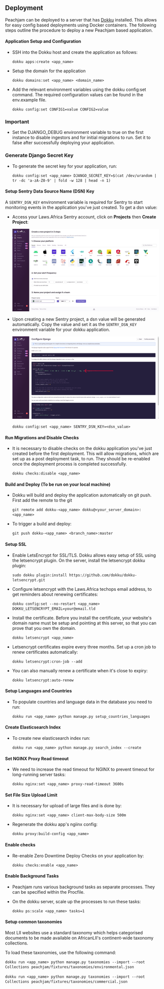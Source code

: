 
## Deployment
Peachjam can be deployed to a server that has [Dokku](https://dokku.com/) installed. This allows for easy config based deployments using Docker containers.
The following steps outline the procedure to deploy a new Peachjam based application.

#### Application Setup and Configuration
- SSH into the Dokku host and create the application as follows:

      dokku apps:create <app_name>
- Setup the domain for the application

      dokku domains:set <app_name> <domain_name>



- Add the relevant environment variables using the dokku config:set command. The required configuration values can be found in the env.example file.

      dokku config:set CONFIG1=value CONFIG2=value

### Important
- Set the DJANGO_DEBUG environment variable to true on the first instance to disable ingestors and for initial migrations to run. Set it to false after successfully deploying your application.




### Generate Django Secret Key
- To generate the secret key for your application, run:

      dokku config:set <app_name> DJANGO_SECRET_KEY=$(cat /dev/urandom | tr -dc 'a-zA-Z0-9' | fold -w 128 | head -n 1)


#### Setup Sentry Data Source Name (DSN) Key
A `SENTRY_DSN_KEY` environment variable is required for Sentry to start monitoring events in the application you've just created. To get a dsn value:
- Access your Laws.Africa Sentry account, click on **Projects** then **Create Project**:

  ![Sentry Create Project](assets/img/sentry.png "Sentry Create Project")


- Upon creating a new Sentry project, a dsn value will be generated automatically. Copy the value and set it as the `SENTRY_DSN_KEY` environment variable for your dokku application.

  ![Sentry DSN Key](assets/img/sentry_dsn.png "Sentry DSN Key")



      dokku config:set <app_name> SENTRY_DSN_KEY=<dsn_value>

#### Run Migrations and Disable Checks
- It is necessary to disable checks on the dokku application you've just created before the first deployment. This will allow migrations, which are set up as a post deployment task, to run.
They should be re-enabled once the deployment process is completed successfully.

      dokku checks:disable <app_name>

#### Build and Deploy (To be run on your local machine)
- Dokku will build and deploy the application automatically on git push. First add the remote to the git

      git remote add dokku-<app_name> dokku@<your_server_domain>:<app_name>

- To trigger a build and deploy:

      git push dokku-<app_name> <branch_name>:master


#### Setup SSL
- Enable LetsEncrypt for SSL/TLS. Dokku allows easy setup of SSL using the letsencrypt plugin. On the server, install the letsencrypt dokku plugin:

      sudo dokku plugin:install https://github.com/dokku/dokku-letsencrypt.git

- Configure letsencrypt with the Laws.Africa techops email address, to get reminders about renewing certificates:

      dokku config:set --no-restart <app_name> DOKKU_LETSENCRYPT_EMAIL=your@email.tld

- Install the certificate. Before you install the certificate, your website's domain name must be setup and pointing at this server, so that you can prove that you own the domain.

      dokku letsencrypt <app_name>

- Letsencrypt certificates expire every three months. Set up a cron job to renew certificates automatically:

      dokku letsencrypt:cron-job --add

- You can also manually renew a certificate when it's close to expiry:

      dokku letsencrypt:auto-renew


#### Setup Languages and Countries
- To populate countries and language data in the database you need to run:

      dokku run <app_name> python manage.py setup_countries_languages

#### Create Elasticsearch Index
- To create new elasticsearch index run:

      dokku run <app_name> python manage.py search_index --create

#### Set NGINX Proxy Read timeout
- We need to increase the read timeout for NGINX to prevent timeout for long-running server tasks:

      dokku nginx:set <app_name> proxy-read-timeout 3600s

#### Set File Size Upload Limit
- It is necessary for upload of large files and is done by:

      dokku nginx:set <app_name> client-max-body-size 500m

- Regenerate the dokku app's ngiinx config:

      dokku proxy:build-config <app_name>


#### Enable checks
- Re-enable Zero Downtime Deploy Checks on your application by:

      dokku checks:enable <app_name>

#### Enable Background Tasks

- Peachjam runs various background tasks as separate processes. They can be specified within the Procfile.
- On the dokku server, scale up the processes to run these tasks:

      dokku ps:scale <app_name> tasks=1

#### Setup common taxonomies

Most LII websites use a standard taxonomy which helps categorised documents to be made available on AfricanLII's
continent-wide taxonomy collections.

To load these taxonomies, use the following command:

    dokku run <app_name> python manage.py taxonomies --import --root Collections peachjam/fixtures/taxonomies/environmental.json

    dokku run <app_name> python manage.py taxonomies --import --root Collections peachjam/fixtures/taxonomies/commercial.json
